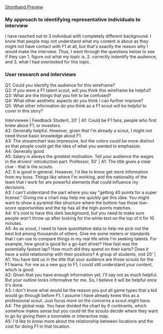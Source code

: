 [Shorthand Preview](https://preview.shorthand.com/qz3sSbb57sIUyXWH)

### My approach to identifying representative individuals to interview
I have reached out to 3 individual with completely different background. I know that people may not understand what my content is about as they might not have contact with F1 at all, but that's exactly the reason why I would make the interview. Thus, I went through the questions below to see if they can 1. figure out what my topic is, 2. correctly indentify the audience, and 3. what I had overlooked for this topic.

### User research and interviews
Q1: Could you identify the audience for this wireframe?<br />
Q2: If you were a F1 talent scout, will you think this wireframe be helpful?<br />
Q3: What are the things that you felt to be confused? <br />
Q4: What other aesthetic aspects do you think I can further improve?<br />
Q5: What other information do you think as a F1 scout will be helpful to cover in this story?<br />

Interviewee  | Feedback
Student, 20' | A1: Could be F1 fans, people who first knew about F1, or investors.<br />A2: Generally helpful. However, given that I'm already a scout, I might not need those basic knowledge about F1.<br />A3: The streamchart was impressive, but the colors could be more distinct so that people could get the idea of what you wanted to emphasize.<br />A4: Generally good.<br />A5: Salary is always the greatest motivation. Tell your audience the wages in the drivers' introduction part.
Professor, 50' | A1: The title gives a clear clue - that is the scouts.<br />A2: It is good in general. However, I'd like to know get more information from my boss. Things like where I'm working, and the nationality of the team that I work for are powerful elements that could influence my decisions.<br />A3: I can't understand the part where you say "getting 40 points for a super license." Giving me a chart may help me quickly get this idea. You might want to show a pyramid-like structure where the bottom has those low-score opportunities and the tip has all the high-points matches.<br />A4: It's cool to have this dark background, but you need to make sure people won't throw up after looking for the white text on the top of it for 10 minutes.<br />A5: As as scout, I need to have quantitative data to help me pick out the best kid among thousands of others. Give me some meters or standards that I can use to compare things in my real life while I'm seeking talents. For example, how good is good for a go-kart driver? How fast was the potentially fastest lap? How much did they spend on their karts? Does it have a solid relationship with their positions?
A group of students, mid 20' | A1: You have told us in the title that your audience are those scouts for the F1 teams. For me as a new guy to F1, I could still understand your content, which is good.<br />A2: Given that you have enough information yet, I'll say not as much helpful. But your outline looks informative for me. So, I believe it will be helpful once it's done.<br />A3: I don't know what would be the reason you put all game types that a kid would go through before F1. I assume I have already knew this as a professional scout. Just focus more on the concerns a scout might have.<br />A4: The global map. You have divided the chart by 6 continents, which somehow makes sense but you could let the scouts decide where they want to go by giving them a zoomable or interactive map.<br />A5: I'd like to know more about the relationship between locations and the cost for doing F1 in that location.
